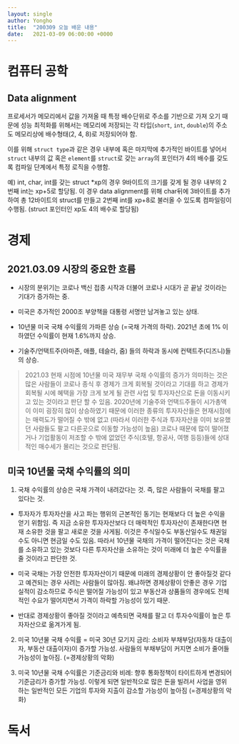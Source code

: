 ```yaml
---
layout: single
author: Yongho
title:  "200309 오늘 배운 내용"
date:   2021-03-09 06:00:00 +0000
---
```


# 컴퓨터 공학

## Data alignment
프로세서가 메모리에서 값을 가져올 때 특정 배수단위로 주소를 기반으로 가져 오기 때문에 성능 최적화를 위해서는 메모리에 저장되는 각 타입(`short`, `int`, `double`)의 주소도 메모리상에 배수형태(2, 4, 8)로 저장되어야 함.

이를 위해 `struct type`과 같은 경우 내부에 혹은 마지막에 추가적인 바이트를 넣어서 `struct` 내부의 값 혹은 `element`를 `struct`로 갖는 `array`의 포인터가 4의 배수를 갖도록 컴파일 단계에서 특정 로직을 수행함. 

예) int, char, int를 갖는 struct *xp의 경우 9바이트의 크기를 갖게 될 경우 내부의 2번째 int는 xp+5로 할당됨. 이 경우 data alignment를 위해 char뒤에 3바이트를 추가하여 총 12바이트의 struct를 만들고 2번째 int를 xp+8로 불러올 수 있도록 컴파일링이 수행됨. (struct 포인터인 xp도 4의 배수로 할당됨)

# 경제
## 2021.03.09 시장의 중요한 흐름

- 시장의 분위기는 코로나 백신 접종 시작과 더불어 코로나 시대가 곧 끝날 것이라는 기대가 증가하는 중. 

- 미국은 추가적인 2000조 부양책을 대통령 서명만 남겨놓고 있는 상태. 

- 10년물 미국 국채 수익률의 가파른 상승 (=국채 가격의 하락). 2021년 초에 1% 이하였던 수익률이 현재 1.6%까지 상승.

- 기술주/언택트주(아마존, 애플, 테슬라, 줌) 들의 하락과 동시에 컨택트주(디즈니)들의 상승.

> 2021.03 현재 시점에 10년물 미국 재무부 국채 수익률의 증가가 의미하는 것은 많은 사람들이 코로나 종식 후 경제가 크게 회복될 것이라고 기대를 하고 경제가 회복될 시에 혜택을 가장 크게 보게 될 관련 사업 및 투자자산으로 돈을 이동시키고 있는 것이라고 판단 할 수 있음. 2020년에 기술주와 언택드주들이 시가총액이 이미 굉장히 많이 상승하였기 때문에 이러한 종류의 투자자산들은 현재시점에는 매력도가 떨어질 수 밖에 없고 (따라서 이러한 주식과 투자자산을 이미 보유했던 사람들도 팔고 다른곳으로 이동할 가능성이 높음) 코로나 때문에 많이 떨어졌거나 기업활동이 저조할 수 밖에 없었던 주식(호텔, 항공사, 여행 등등)들에 상대적인 매수세가 몰리는 것으로 판단됨. 

## 미국 10년물 국채 수익률의 의미
1. 국채 수익률의 상승은 국채 가격이 내려갔다는 것. 즉, 많은 사람들이 국채를 팔고 있다는 것.

- 투자자가 투자자산을 사고 파는 행위의 근본적인 동기는 현재보다 더 높은 수익을 얻기 위함임. 즉 지금 소유한 투자자산보다 더 매력적인 투자자산이 존재한다면 현재 소유한 것을 팔고 새로운 것을 사게됨. 이것은 주식일수도 부동산일수도 채권일수도 아니면 현금일 수도 있음. 따라서 10년물 국채의 가격이 떨어진다는 것은 국채를 소유하고 있는 것보다 다른 투자자산을 소유하는 것이 미래에 더 높은 수익률을 줄 것이라고 판단한 것.

- 미국 국채는 가장 안전한 투자자산이기 때문에 미래의 경제상황이 안 좋아질것 같다고 예견되는 경우 사려는 사람들이 많아짐. 왜냐하면 경제상황이 안좋은 경우 기업실적이 감소하므로 주식은 떨어질 가능성이 있고 부동산과 상품들의 경우에도 전체적인 수요가 떨어지면서 가격이 하락할 가능성이 있기 때문.

- 반대로 경제상황이 좋아질 것이라고 예측되면 국채를 팔고 더 투자수익률이 높은 투자자산으로 옮겨가게 됨.

2. 미국 10년물 국채 수익률 = 미국 30년 모기지 금리: 소비자 부채부담(자동차 대출이자, 부동산 대출이자)이 증가할 가능성. 사람들의 부채부담이 커지면 소비가 줄어들 가능성이 높아짐. (=경제상황의 악화)

3. 미국 10년물 국채 수익률은 기준금리와 비례: 향후 통화정책이 타이트하게 변경되어 기준금리가 증가할 가능성. 이렇게 되면 일반적으로 많은 돈을 빌려서 사업을 영위하는 일반적인 모든 기업의 투자와 지출이 감소할 가능성이 높아짐 (=경제상황의 악화)

# 독서